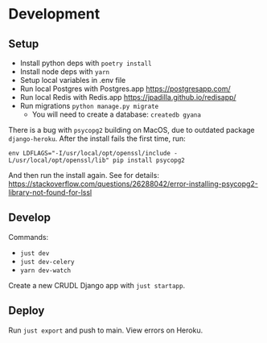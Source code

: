 # Development

## Setup

- Install python deps with `poetry install`
- Install node deps with `yarn`
- Setup local variables in .env file
- Run local Postgres with Postgres.app <https://postgresapp.com/>
- Run local Redis with Redis.app <https://jpadilla.github.io/redisapp/>
- Run migrations `python manage.py migrate`
  - You will need to create a database: `createdb gyana`

There is a bug with `psycopg2` building on MacOS, due to outdated package
`django-heroku`. After the install fails the first time, run:

```
env LDFLAGS="-I/usr/local/opt/openssl/include -L/usr/local/opt/openssl/lib" pip install psycopg2
```

And then run the install again. See for details:
<https://stackoverflow.com/questions/26288042/error-installing-psycopg2-library-not-found-for-lssl>

## Develop

Commands:

- `just dev`
- `just dev-celery`
- `yarn dev-watch`

Create a new CRUDL Django app with `just startapp`.

## Deploy

Run `just export` and push to main. View errors on Heroku.
